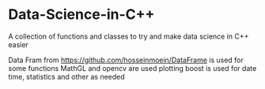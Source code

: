 # Data-Science-in-C++
A collection of functions and classes to try and make data science in C++ easier

Data Fram from https://github.com/hosseinmoein/DataFrame is used for some functions
MathGL and opencv are used plotting
boost is used for date time, statistics and other as needed


